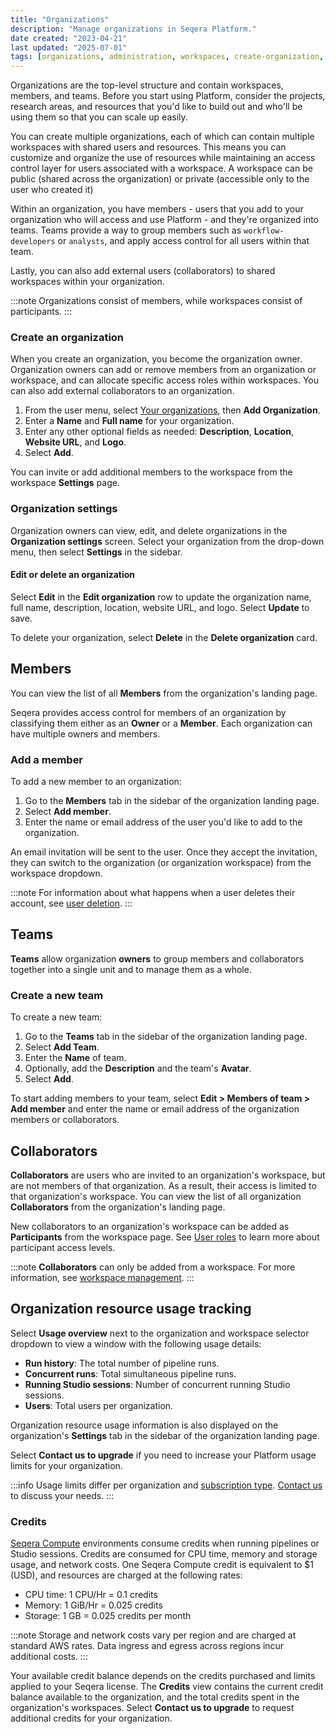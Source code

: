 ```yaml
---
title: "Organizations"
description: "Manage organizations in Seqera Platform."
date created: "2023-04-21"
last updated: "2025-07-01"
tags: [organizations, administration, workspaces, create-organization, organization-settings]
---
```


Organizations are the top-level structure and contain workspaces, members, and teams. Before you start using Platform, consider the projects, research areas, and resources that you'd like to build out and who'll be using them so that you can scale up easily. 

You can create multiple organizations, each of which can contain multiple workspaces with shared users and resources. This means you can customize and organize the use of resources while maintaining an access control layer for users associated with a workspace. A workspace can be public (shared across the organization) or private (accessible only to the user who created it)

Within an organization, you have members - users that you add to your organization who will access and use Platform - and they're organized into teams. Teams provide a way to group members such as `workflow-developers` or `analysts`, and apply access control for all users within that team.

Lastly, you can also add external users (collaborators) to shared workspaces within your organization.

:::note
Organizations consist of members, while workspaces consist of participants.
:::

### Create an organization

When you create an organization, you become the organization owner. Organization owners can add or remove members from an organization or workspace, and can allocate specific access roles within workspaces. You can also add external collaborators to an organization.

1. From the user menu, select [Your organizations](https://cloud.seqera.io/orgs), then **Add Organization**.
2. Enter a **Name** and **Full name** for your organization.
3. Enter any other optional fields as needed: **Description**, **Location**, **Website URL**, and **Logo**.
4. Select **Add**.

You can invite or add additional members to the workspace from the workspace **Settings** page. 

### Organization settings 

Organization owners can view, edit, and delete organizations in the **Organization settings** screen. Select your organization from the drop-down menu, then select **Settings** in the sidebar.

#### Edit or delete an organization 

Select **Edit** in the **Edit organization** row to update the organization name, full name, description, location, website URL, and logo. Select **Update** to save.

To delete your organization, select **Delete** in the **Delete organization** card. 

## Members

You can view the list of all **Members** from the organization's landing page. 

Seqera provides access control for members of an organization by classifying them either as an **Owner** or a **Member**. Each organization can have multiple owners and members.

### Add a member

To add a new member to an organization:

1. Go to the **Members** tab in the sidebar of the organization landing page.
2. Select **Add member**.
3. Enter the name or email address of the user you'd like to add to the organization.

An email invitation will be sent to the user. Once they accept the invitation, they can switch to the organization (or organization workspace) from the workspace dropdown.

:::note
For information about what happens when a user deletes their account, see [user deletion](../data-privacy/overview#user-deletion).
:::

## Teams

**Teams** allow organization **owners** to group members and collaborators together into a single unit and to manage them as a whole.

### Create a new team

To create a new team:

1. Go to the **Teams** tab in the sidebar of the organization landing page.
2. Select **Add Team**.
3. Enter the **Name** of team.
4. Optionally, add the **Description** and the team's **Avatar**.
5. Select **Add**.

To start adding members to your team, select **Edit > Members of team > Add member** and enter the name or email address of the organization members or collaborators.

## Collaborators

**Collaborators** are users who are invited to an organization's workspace, but are not members of that organization. As a result, their access is limited to that organization's workspace. You can view the list of all organization **Collaborators** from the organization's landing page.

New collaborators to an organization's workspace can be added as **Participants** from the workspace page. See [User roles](./roles) to learn more about participant access levels.

:::note
**Collaborators** can only be added from a workspace. For more information, see [workspace management](./workspace-management#create-a-new-workspace).
:::

## Organization resource usage tracking 

Select **Usage overview** next to the organization and workspace selector dropdown to view a window with the following usage details:

- **Run history**: The total number of pipeline runs. 
- **Concurrent runs**: Total simultaneous pipeline runs.
- **Running Studio sessions**: Number of concurrent running Studio sessions.
- **Users**: Total users per organization. 

Organization resource usage information is also displayed on the organization's **Settings** tab in the sidebar of the organization landing page. 

Select **Contact us to upgrade** if you need to increase your Platform usage limits for your organization. 

:::info
Usage limits differ per organization and [subscription type](https://seqera.io/pricing/). [Contact us](https://seqera.io/contact-us/) to discuss your needs. 
:::

### Credits 

[Seqera Compute](../compute-envs/seqera-compute) environments consume credits when running pipelines or Studio sessions. Credits are consumed for CPU time, memory and storage usage, and network costs. One Seqera Compute credit is equivalent to $1 (USD), and resources are charged at the following rates:

- CPU time: 1 CPU/Hr = 0.1 credits
- Memory: 1 GiB/Hr = 0.025 credits 
- Storage: 1 GB = 0.025 credits per month 

:::note 
Storage and network costs vary per region and are charged at standard AWS rates. Data ingress and egress across regions incur additional costs. 
:::

Your available credit balance depends on the credits purchased and limits applied to your Seqera license. The **Credits** view contains the current credit balance available to the organization, and the total credits spent in the organization's workspaces. Select **Contact us to upgrade** to request additional credits for your organization. 

